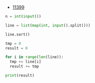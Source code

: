 * [11399](https://www.acmicpc.net/problem/11399)
```python
n = int(input())

line = list(map(int, input().split()))

line.sort()

tmp = 0
result = 0

for i in range(len(line)):
  tmp += line[i]
  result += tmp

print(result)
```

